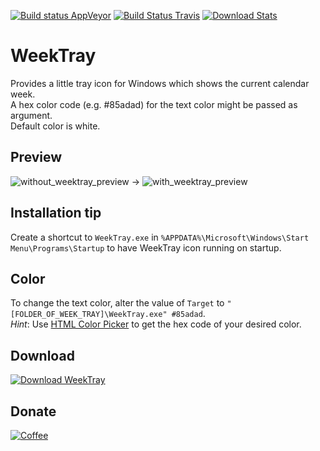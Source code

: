 [![Build status AppVeyor](https://ci.appveyor.com/api/projects/status/vxx4ip40b8de9qt2?svg=true)](https://ci.appveyor.com/project/sebdotnet/weektray)
[![Build Status Travis](https://travis-ci.org/sebdotnet/WeekTray.svg?branch=master)](https://travis-ci.org/sebdotnet/WeekTray)
[![Download Stats](https://img.shields.io/sourceforge/dt/weektray.svg)](https://sourceforge.net/projects/weektray/files/latest/download)

# WeekTray

Provides a little tray icon for Windows which shows the current calendar week.  
A hex color code (e.g. #85adad) for the text color might be passed as argument.  
Default color is white.  


## Preview

![without_weektray_preview](http://sebdotnet.bplaced.net/weektray/without_weektray.png) 
 -> 
 ![with_weektray_preview](http://sebdotnet.bplaced.net/weektray/with_weektray.png)  


## Installation tip

Create a shortcut to `WeekTray.exe` in `%APPDATA%\Microsoft\Windows\Start Menu\Programs\Startup` to have WeekTray icon running on startup.  


## Color
To change the text color, alter the value of `Target` to `"[FOLDER_OF_WEEK_TRAY]\WeekTray.exe" #85adad`.  
*Hint*: Use [HTML Color Picker](https://www.w3schools.com/colors/colors_picker.asp) to get the hex code of your desired color.  


## Download
  
[![Download WeekTray](https://a.fsdn.com/con/app/sf-download-button)](https://sourceforge.net/projects/weektray/files/latest/download)  


## Donate
  
[![Coffee](http://sebdotnet.bplaced.net/misc/coffee.png)](https://ko-fi.com/K3K65B0H)